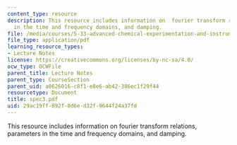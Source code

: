 ```yaml
---
content_type: resource
description: This resource includes information on  fourier transform relations, parameters
  in the time and frequency domains, and damping.
file: /media/courses/5-33-advanced-chemical-experimentation-and-instrumentation-fall-2007/29ac19ff892f0d6ed32f9644f24a37fd_spec3.pdf
file_type: application/pdf
learning_resource_types:
- Lecture Notes
license: https://creativecommons.org/licenses/by-nc-sa/4.0/
ocw_type: OCWFile
parent_title: Lecture Notes
parent_type: CourseSection
parent_uid: a0626016-c8f1-e8e6-ab42-386ec1f29f44
resourcetype: Document
title: spec3.pdf
uid: 29ac19ff-892f-0d6e-d32f-9644f24a37fd
---
```

This resource includes information on  fourier transform relations, parameters in the time and frequency domains, and damping.